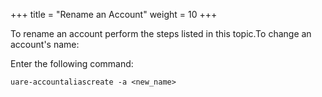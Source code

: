 +++
title = "Rename an Account"
weight = 10
+++

To rename an account perform the steps listed in this topic.To change an account's name: 

Enter the following command: 

    uare-accountaliascreate -a <new_name>

